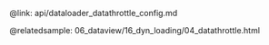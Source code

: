 @link: api/dataloader_datathrottle_config.md

@relatedsample:
	06_dataview/16_dyn_loading/04_datathrottle.html